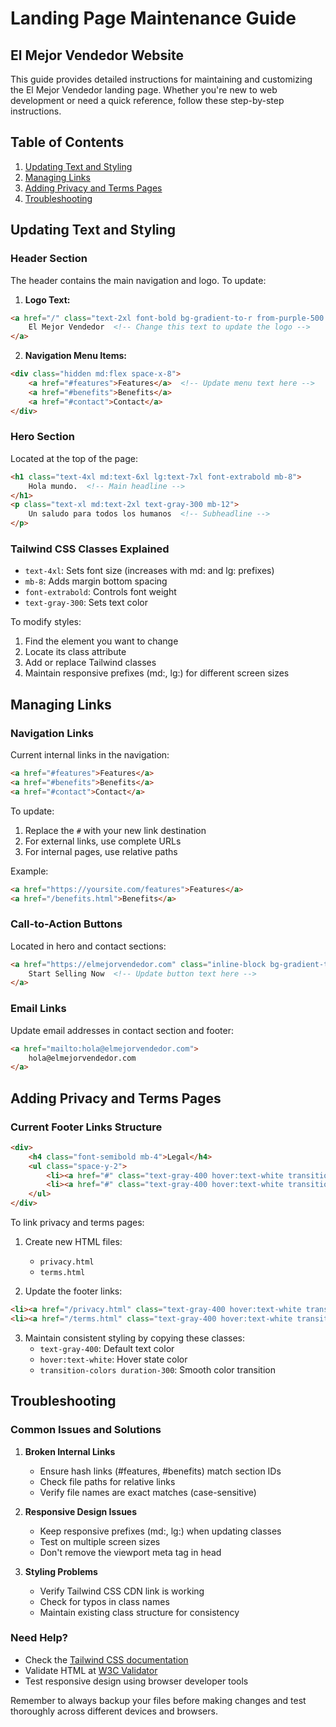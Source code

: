 # Landing Page Maintenance Guide
## El Mejor Vendedor Website

This guide provides detailed instructions for maintaining and customizing the El Mejor Vendedor landing page. Whether you're new to web development or need a quick reference, follow these step-by-step instructions.

## Table of Contents
1. [Updating Text and Styling](#updating-text-and-styling)
2. [Managing Links](#managing-links)
3. [Adding Privacy and Terms Pages](#adding-privacy-and-terms-pages)
4. [Troubleshooting](#troubleshooting)

## Updating Text and Styling

### Header Section
The header contains the main navigation and logo. To update:

1. **Logo Text:**
```html
<a href="/" class="text-2xl font-bold bg-gradient-to-r from-purple-500 to-pink-500 bg-clip-text text-transparent">
    El Mejor Vendedor  <!-- Change this text to update the logo -->
</a>
```

2. **Navigation Menu Items:**
```html
<div class="hidden md:flex space-x-8">
    <a href="#features">Features</a>  <!-- Update menu text here -->
    <a href="#benefits">Benefits</a>
    <a href="#contact">Contact</a>
</div>
```

### Hero Section
Located at the top of the page:
```html
<h1 class="text-4xl md:text-6xl lg:text-7xl font-extrabold mb-8">
    Hola mundo.  <!-- Main headline -->
</h1>
<p class="text-xl md:text-2xl text-gray-300 mb-12">
    Un saludo para todos los humanos  <!-- Subheadline -->
</p>
```

### Tailwind CSS Classes Explained
- `text-4xl`: Sets font size (increases with md: and lg: prefixes)
- `mb-8`: Adds margin bottom spacing
- `font-extrabold`: Controls font weight
- `text-gray-300`: Sets text color

To modify styles:
1. Find the element you want to change
2. Locate its class attribute
3. Add or replace Tailwind classes
4. Maintain responsive prefixes (md:, lg:) for different screen sizes

## Managing Links

### Navigation Links
Current internal links in the navigation:
```html
<a href="#features">Features</a>
<a href="#benefits">Benefits</a>
<a href="#contact">Contact</a>
```

To update:
1. Replace the `#` with your new link destination
2. For external links, use complete URLs
3. For internal pages, use relative paths

Example:
```html
<a href="https://yoursite.com/features">Features</a>
<a href="/benefits.html">Benefits</a>
```

### Call-to-Action Buttons
Located in hero and contact sections:
```html
<a href="https://elmejorvendedor.com" class="inline-block bg-gradient-to-r from-purple-600 to-pink-600...">
    Start Selling Now  <!-- Update button text here -->
</a>
```

### Email Links
Update email addresses in contact section and footer:
```html
<a href="mailto:hola@elmejorvendedor.com">
    hola@elmejorvendedor.com
</a>
```

## Adding Privacy and Terms Pages

### Current Footer Links Structure
```html
<div>
    <h4 class="font-semibold mb-4">Legal</h4>
    <ul class="space-y-2">
        <li><a href="#" class="text-gray-400 hover:text-white transition-colors duration-300">Privacy Policy</a></li>
        <li><a href="#" class="text-gray-400 hover:text-white transition-colors duration-300">Terms of Service</a></li>
    </ul>
</div>
```

To link privacy and terms pages:

1. Create new HTML files:
   - `privacy.html`
   - `terms.html`

2. Update the footer links:
```html
<li><a href="/privacy.html" class="text-gray-400 hover:text-white transition-colors duration-300">Privacy Policy</a></li>
<li><a href="/terms.html" class="text-gray-400 hover:text-white transition-colors duration-300">Terms of Service</a></li>
```

3. Maintain consistent styling by copying these classes:
   - `text-gray-400`: Default text color
   - `hover:text-white`: Hover state color
   - `transition-colors duration-300`: Smooth color transition

## Troubleshooting

### Common Issues and Solutions

1. **Broken Internal Links**
   - Ensure hash links (#features, #benefits) match section IDs
   - Check file paths for relative links
   - Verify file names are exact matches (case-sensitive)

2. **Responsive Design Issues**
   - Keep responsive prefixes (md:, lg:) when updating classes
   - Test on multiple screen sizes
   - Don't remove the viewport meta tag in head

3. **Styling Problems**
   - Verify Tailwind CSS CDN link is working
   - Check for typos in class names
   - Maintain existing class structure for consistency

### Need Help?
- Check the [Tailwind CSS documentation](https://tailwindcss.com/docs)
- Validate HTML at [W3C Validator](https://validator.w3.org/)
- Test responsive design using browser developer tools

Remember to always backup your files before making changes and test thoroughly across different devices and browsers.